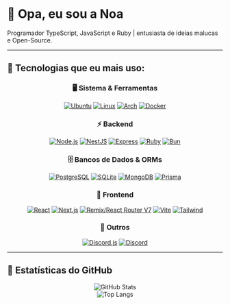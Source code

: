 # 👋 Opa, eu sou a Noa  

Programador TypeScript, JavaScript e Ruby | entusiasta de ideias malucas e Open-Source.  

---

## 🚀 Tecnologias que eu mais uso:

<div align="center">
  
### 🖥️ Sistema & Ferramentas  
[![Ubuntu](https://skillicons.dev/icons?i=ubuntu)](https://skillicons.dev)
[![Linux](https://skillicons.dev/icons?i=linux)](https://skillicons.dev)
[![Arch](https://skillicons.dev/icons?i=arch)](https://skillicons.dev)
[![Docker](https://skillicons.dev/icons?i=docker)](https://skillicons.dev)

### ⚡ Backend  
[![Node.js](https://skillicons.dev/icons?i=nodejs)](https://skillicons.dev)
[![NestJS](https://skillicons.dev/icons?i=nestjs)](https://skillicons.dev)
[![Express](https://skillicons.dev/icons?i=express)](https://skillicons.dev)
[![Ruby](https://skillicons.dev/icons?i=ruby)](https://skillicons.dev)
[![Bun](https://skillicons.dev/icons?i=bun)](https://skillicons.dev)

### 🗄️ Bancos de Dados & ORMs  
[![PostgreSQL](https://skillicons.dev/icons?i=postgresql)](https://skillicons.dev)
[![SQLite](https://skillicons.dev/icons?i=sqlite)](https://skillicons.dev)
[![MongoDB](https://skillicons.dev/icons?i=mongodb)](https://skillicons.dev)
[![Prisma](https://skillicons.dev/icons?i=prisma)](https://skillicons.dev)

### 🎨 Frontend  
[![React](https://skillicons.dev/icons?i=react)](https://skillicons.dev)
[![Next.js](https://skillicons.dev/icons?i=next)](https://skillicons.dev)
[![Remix/React Router V7](https://skillicons.dev/icons?i=remix)](https://skillicons.dev)
[![Vite](https://skillicons.dev/icons?i=vite)](https://skillicons.dev)
[![Tailwind](https://skillicons.dev/icons?i=tailwindcss)](https://skillicons.dev)

### 💬 Outros  
[![Discord.js](https://skillicons.dev/icons?i=discordjs)](https://skillicons.dev)
[![Discord](https://skillicons.dev/icons?i=discord)](https://skillicons.dev)

</div>

---

## 🌌 Estatísticas do GitHub  
<div align="center">
  
![GitHub Stats](https://github-readme-stats.vercel.app/api?username=noadevbr&show_icons=true&theme=tokyonight&hide_border=true)  
![Top Langs](https://github-readme-stats.vercel.app/api/top-langs/?username=noadevbr&layout=compact&theme=tokyonight&hide_border=true)  

</div>
